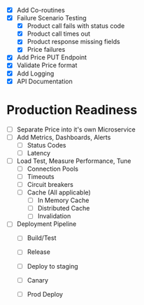 * [x] Add Co-routines
* [x] Failure Scenario Testing
    * [x] Product call fails with status code
    * [x] Product call times out
    * [x] Product response missing fields
    * [x] Price failures
* [x] Add Price PUT Endpoint
* [x] Validate Price format
* [x] Add Logging
* [x] API Documentation

# Production Readiness
* [ ] Separate Price into it's own Microservice
* [ ] Add Metrics, Dashboards, Alerts
    * [ ] Status Codes
    * [ ] Latency
* [ ] Load Test, Measure Performance, Tune
    * [ ] Connection Pools
    * [ ] Timeouts
    * [ ] Circuit breakers
    * [ ] Cache (All applicable)
        * [ ] In Memory Cache
        * [ ] Distributed Cache
        * [ ] Invalidation
* [ ] Deployment Pipeline
    * [ ] Build/Test
    * [ ] Release
    * [ ] Deploy to staging
    * [ ] Canary
    * [ ] Prod Deploy


